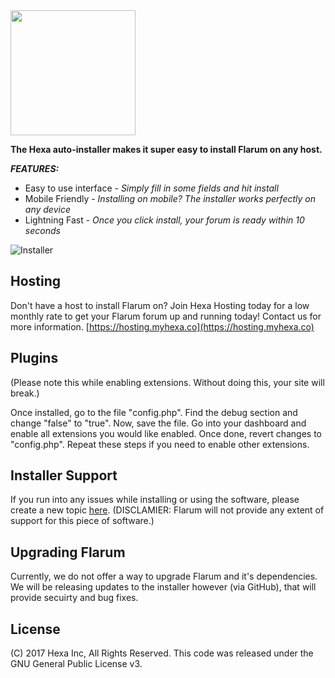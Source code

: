 <img src="https://myhexa.co/back/assets/img/logo.png" alt="" width="200">


**The Hexa auto-installer makes it super easy to install Flarum on any host.**

**_FEATURES:_**

* Easy to use interface - _Simply fill in some fields and hit install_
* Mobile Friendly - _Installing on mobile? The installer works perfectly on any device_
* Lightning Fast - _Once you click install, your forum is ready within 10 seconds_



![Installer](https://flarum.myhexa.co/img/screenshot.png)



## Hosting

Don't have a host to install Flarum on? Join Hexa Hosting today for a low monthly rate to get your Flarum forum up and running today! Contact us for more information. [https://hosting.myhexa.co](https://hosting.myhexa.co)

## Plugins

(Please note this while enabling extensions. Without doing this, your site will break.)

Once installed, go to the file "config.php". Find the debug section and change "false" to "true". Now, save the file. Go into your dashboard and enable all extensions you would like enabled. Once done, revert changes to "config.php". Repeat these steps if you need to enable other extensions.

## Installer Support

If you run into any issues while installing or using the software, please create a new topic [here](https://community.myhexa.co/t/flarum-installer). (DISCLAMIER: Flarum will not provide any extent of support for this piece of software.)

## Upgrading Flarum

Currently, we do not offer a way to upgrade Flarum and it's dependencies. We will be releasing updates to the installer however (via GitHub), that will provide secuirty and bug fixes.

## License

(C) 2017 Hexa Inc, All Rights Reserved. This code was released under the GNU General Public License v3.
